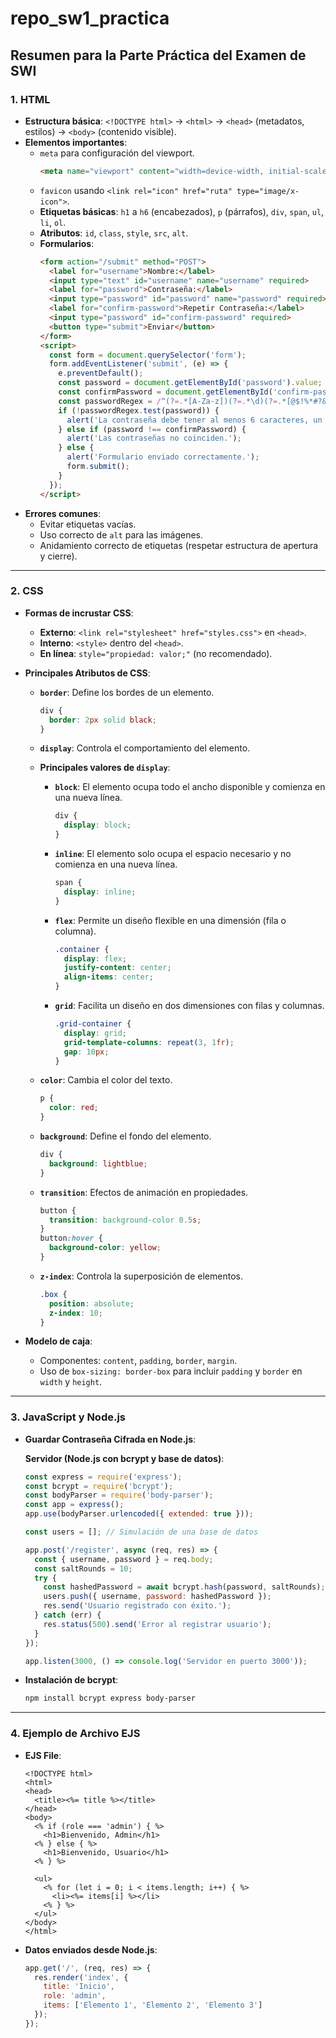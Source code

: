 # repo_sw1_practica

## Resumen para la Parte Práctica del Examen de SWI

### 1. **HTML**

- **Estructura básica**: `<!DOCTYPE html>` → `<html>` → `<head>` (metadatos, estilos) → `<body>` (contenido visible).
- **Elementos importantes**:
  - `meta` para configuración del viewport.
    ```html
    <meta name="viewport" content="width=device-width, initial-scale=1.0">
    ```
  - `favicon` usando `<link rel="icon" href="ruta" type="image/x-icon">`.
  - **Etiquetas básicas**: `h1` a `h6` (encabezados), `p` (párrafos), `div`, `span`, `ul`, `li`, `ol`.
  - **Atributos**: `id`, `class`, `style`, `src`, `alt`.
  - **Formularios**:
    ```html
    <form action="/submit" method="POST">
      <label for="username">Nombre:</label>
      <input type="text" id="username" name="username" required>
      <label for="password">Contraseña:</label>
      <input type="password" id="password" name="password" required>
      <label for="confirm-password">Repetir Contraseña:</label>
      <input type="password" id="confirm-password" required>
      <button type="submit">Enviar</button>
    </form>
    <script>
      const form = document.querySelector('form');
      form.addEventListener('submit', (e) => {
        e.preventDefault();
        const password = document.getElementById('password').value;
        const confirmPassword = document.getElementById('confirm-password').value;
        const passwordRegex = /^(?=.*[A-Za-z])(?=.*\d)(?=.*[@$!%*#?&])[A-Za-z\d@$!%*#?&]{6,}$/;
        if (!passwordRegex.test(password)) {
          alert('La contraseña debe tener al menos 6 caracteres, un número y un caracter especial.');
        } else if (password !== confirmPassword) {
          alert('Las contraseñas no coinciden.');
        } else {
          alert('Formulario enviado correctamente.');
          form.submit();
        }
      });
    </script>
    ```
- **Errores comunes**:
  - Evitar etiquetas vacías.
  - Uso correcto de `alt` para las imágenes.
  - Anidamiento correcto de etiquetas (respetar estructura de apertura y cierre).

---

### 2. **CSS**

- **Formas de incrustar CSS**:

  - **Externo**: `<link rel="stylesheet" href="styles.css">` en `<head>`.
  - **Interno**: `<style>` dentro del `<head>`.
  - **En línea**: `style="propiedad: valor;"` (no recomendado).

- **Principales Atributos de CSS**:

  - **`border`**: Define los bordes de un elemento.

    ```css
    div {
      border: 2px solid black;
    }
    ```

  - **`display`**: Controla el comportamiento del elemento.

  - **Principales valores de `display`**:

    - **`block`**: El elemento ocupa todo el ancho disponible y comienza en una nueva línea.
      ```css
      div {
        display: block;
      }
      ```
    - **`inline`**: El elemento solo ocupa el espacio necesario y no comienza en una nueva línea.
      ```css
      span {
        display: inline;
      }
      ```
    - **`flex`**: Permite un diseño flexible en una dimensión (fila o columna).
      ```css
      .container {
        display: flex;
        justify-content: center;
        align-items: center;
      }
      ```
    - **`grid`**: Facilita un diseño en dos dimensiones con filas y columnas.
      ```css
      .grid-container {
        display: grid;
        grid-template-columns: repeat(3, 1fr);
        gap: 10px;
      }
      ```

  - **`color`**: Cambia el color del texto.

    ```css
    p {
      color: red;
    }
    ```

  - **`background`**: Define el fondo del elemento.

    ```css
    div {
      background: lightblue;
    }
    ```

  - **`transition`**: Efectos de animación en propiedades.

    ```css
    button {
      transition: background-color 0.5s;
    }
    button:hover {
      background-color: yellow;
    }
    ```

  - **`z-index`**: Controla la superposición de elementos.

    ```css
    .box {
      position: absolute;
      z-index: 10;
    }
    ```

- **Modelo de caja**:

  - Componentes: `content`, `padding`, `border`, `margin`.
  - Uso de `box-sizing: border-box` para incluir `padding` y `border` en `width` y `height`.

---

### 3. **JavaScript y Node.js**

- **Guardar Contraseña Cifrada en Node.js**:

  **Servidor (Node.js con bcrypt y base de datos)**:
  ```javascript
  const express = require('express');
  const bcrypt = require('bcrypt');
  const bodyParser = require('body-parser');
  const app = express();
  app.use(bodyParser.urlencoded({ extended: true }));

  const users = []; // Simulación de una base de datos

  app.post('/register', async (req, res) => {
    const { username, password } = req.body;
    const saltRounds = 10;
    try {
      const hashedPassword = await bcrypt.hash(password, saltRounds);
      users.push({ username, password: hashedPassword });
      res.send('Usuario registrado con éxito.');
    } catch (err) {
      res.status(500).send('Error al registrar usuario');
    }
  });

  app.listen(3000, () => console.log('Servidor en puerto 3000'));
  ```

- **Instalación de bcrypt**:
  ```bash
  npm install bcrypt express body-parser
  ```

---

### 4. **Ejemplo de Archivo EJS**

- **EJS File**:

  ```ejs
  <!DOCTYPE html>
  <html>
  <head>
    <title><%= title %></title>
  </head>
  <body>
    <% if (role === 'admin') { %>
      <h1>Bienvenido, Admin</h1>
    <% } else { %>
      <h1>Bienvenido, Usuario</h1>
    <% } %>

    <ul>
      <% for (let i = 0; i < items.length; i++) { %>
        <li><%= items[i] %></li>
      <% } %>
    </ul>
  </body>
  </html>
  ```

- **Datos enviados desde Node.js**:

  ```javascript
  app.get('/', (req, res) => {
    res.render('index', {
      title: 'Inicio',
      role: 'admin',
      items: ['Elemento 1', 'Elemento 2', 'Elemento 3']
    });
  });
  ```


